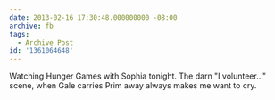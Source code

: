 ```yaml
---
date: 2013-02-16 17:30:48.000000000 -08:00
archive: fb
tags: 
  - Archive Post
id: '1361064648'
---
```


Watching Hunger Games with Sophia tonight. The darn "I volunteer..." scene, when Gale carries Prim away always makes me want to cry.

